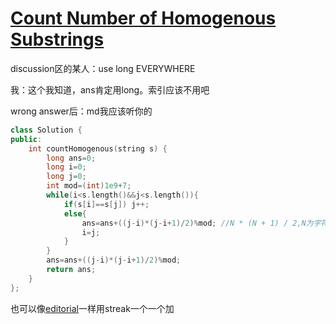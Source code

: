 # [Count Number of Homogenous Substrings](https://leetcode.com/problems/count-number-of-homogenous-substrings)

discussion区的某人：use long EVERYWHERE

我：这个我知道，ans肯定用long。索引应该不用吧

wrong answer后：md我应该听你的
```c++
class Solution {
public:
    int countHomogenous(string s) {
        long ans=0;
        long i=0;
        long j=0;
        int mod=(int)1e9+7;
        while(i<s.length()&&j<s.length()){
            if(s[i]==s[j]) j++;
            else{
                ans=ans+((j-i)*(j-i+1)/2)%mod; //N * (N + 1) / 2,N为字符串长度
                i=j;
            }
        }
        ans=ans+((j-i)*(j-i+1)/2)%mod;
        return ans;
    }
};
```
也可以像[editorial](https://leetcode.com/problems/count-number-of-homogenous-substrings/editorial)一样用streak一个一个加